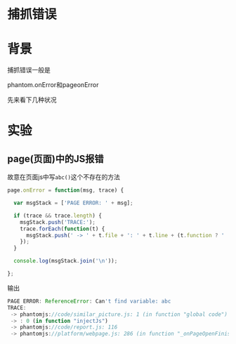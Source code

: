 # 捕抓错误

# 背景

捕抓错误一般是

phantom.onError和pageonError

先来看下几种状况

# 实验

## page(页面)中的JS报错

故意在页面js中写`abc()`这个不存在的方法

```javascript
page.onError = function(msg, trace) {

  var msgStack = ['PAGE ERROR: ' + msg];

  if (trace && trace.length) {
    msgStack.push('TRACE:');
    trace.forEach(function(t) {
      msgStack.push(' -> ' + t.file + ': ' + t.line + (t.function ? ' (in function "' + t.function +'")' : ''));
    });
  }

  console.log(msgStack.join('\n'));

};
```

输出

```javascript
PAGE ERROR: ReferenceError: Can't find variable: abc
TRACE:
 -> phantomjs://code/similar_picture.js: 1 (in function "global code")
 -> : 0 (in function "injectJs")
 -> phantomjs://code/report.js: 116
 -> phantomjs://platform/webpage.js: 286 (in function "_onPageOpenFinished")
```
